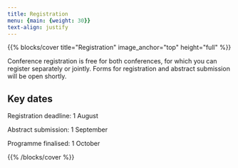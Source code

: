 ```yaml
---
title: Registration
menu: {main: {weight: 30}}
text-align: justify
---
```



{{% blocks/cover title="Registration" image_anchor="top" height="full" %}}

Conference registration is free for both conferences, for which you can register separately or jointly. Forms for registration and abstract submission will be open shortly.

## Key dates
 

Registration deadline: 1 August

Abstract submission: 1 September 

Programme finalised: 1 October


{{% /blocks/cover %}}

